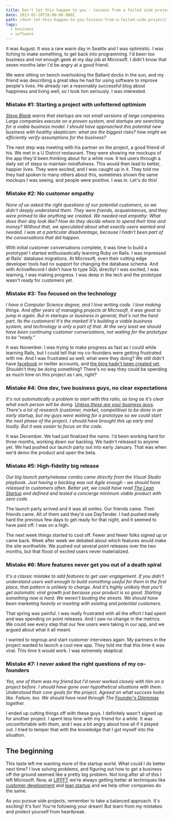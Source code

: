 ```yaml
---
title: Don't let this happen to you - lessons from a failed side project
date: 2013-02-20T16:00:00.000Z
path: /dont-let-this-happen-to-you-lessons-from-a-failed-side-project/
tags:
  - business
  - software
---
```


It was August. It was a rare warm day in Seattle and I was optimistic. I was itching to make something, to get back into programming. I'd been too business and not enough geek at my day job at Microsoft. I didn't know that seven months later I'd be angry at a good friend.

<div class='fold'></div>

We were sitting on bench overlooking the Ballard docks in the sun, and my friend was describing a great idea he had for using software to improve people's lives. He already ran a reasonably successful blog about happiness and living well, so I took him seriously. I was interested.

### Mistake #1: Starting a project with unfettered optimism

_[Steve Blank](http://steveblank.com/) warns that startups are not small versions of large companies. Large companies execute on a proven system, and startups are searching for a viable business model. I should have approached this potential new business with healthy skepticism: what are the biggest risks? how might we efficiently verify assumptions for the business?_


The next step was meeting with his partner on the project, a good friend of his. We met in a U District restaurant. They were showing me mockups of the app they'd been thinking about for a while now. It led users through a daily set of steps to maintain mindfulness. This would then lead to better, happier lives. They were excited, and I was caught up in it. They told me they had spoken to many others about this, sometimes shown the same mockups I was seeing, and people were positive. I was in. Let's do this!

### Mistake #2: No customer empathy

_None of us asked the right questions of our potential customers, so we didn't deeply understand them. They were friends, acquaintances, and they were primed to like anything we created. We needed real empathy: What does their day look like? How do they decide where to spend their time and money? Without that, we speculated about what exactly users wanted and needed. I was at a particular disadvantage, because I hadn't been part of the conversations that did happen._


With initial customer conversations complete, it was time to build a prototype! I started enthusiastically learning Ruby on Rails. I was impressed at Rails' database migrations. At Microsoft, even their cutting edge developer tools had no support for changing the database schema. And with ActiveRecord I didn't have to type SQL directly! I was excited, I was learning, I was making progress. I was deep in the tech and the prototype wasn't ready for customers yet.

### Mistake #3: Too focused on the technology

_I have a Computer Science degree, and I love writing code. I love making things. And after years of managing projects at Microsoft, it was great to jump in again. But in startups or business in general, that's not the hard part. Its the customers! It's the market! It's building a viable business system, and technology is only a part of that. At the very least we should have been continuing customer conversations, not waiting for the prototype to be "ready."_


It was November. I was trying to make progress as fast as I could while learning Rails, but I could tell that my co-founders were getting frustrated with me. And I was frustrated as well: what were they doing? We still didn't have [facebook](https://www.facebook.com/pages/DayTender/171843729523381) or twitter accounts, and [the blog hadn't been created yet](http://daytender.blogspot.com/). Shouldn't they be doing something? There's no way they could be spending as much time on this project as I am, right?

### Mistake #4: One dev, two business guys, no clear expectations

_It's not automatically a problem to start with this ratio, as long as it's clear what each person will be doing. [Unless these are your business guys](http://www.youtube.com/watch?v=LMmdl4VltD4). There's a lot of research (customer, market, competitive) to be done in an early startup, but my guys were waiting for a prototype so we could start the next phase of the project. I should have brought this up early and loudly. But it was easier to focus on the code._


It was December. We had just finalized the name. I'd been working hard for three months, working down our backlog. We hadn't released to anyone yet. We had pushed our launch party out into early January. That was when we'd demo the product and open the beta.

### Mistake #5: High-fidelity big release

_Our big launch party/release combo came directly from the Visual Studio playbook. Just having a backlog was not Agile enough - we should have released to customers often. Better yet, we could have read [The Lean Startup](http://theleanstartup.com/) and defined and tested a concierge minimum viable product with zero code._

The launch party arrived and it was all smiles. Our friends came. Their friends came. All of them said they'd use DayTender. I had pushed really hard the previous few days to get ready for that night, and it seemed to have paid off. I was on a high.

The next week things started to cool off. Fewer and fewer folks signed up or came back. Week after week we debated about which features would make the site worthwhile. We pushed out several point releases over the two months, but that flood of excited users never materialized.

### Mistake #6: More features never get you out of a death spiral

_It's a classic mistake to add features to get user engagement. If you didn't understand users well enough to build something useful for them in the first place, that pattern is unlikely to change. And it's highly unlikely that you'll get automatic viral growth just because your product is so good. Starting something new is hard. We weren't beating the streets. We should have been marketing heavily or meeting with existing and potential customers._

That spring was painful. I was really frustrated with all the effort I had spent and was spending on point releases. And I saw no change in the metrics. We could see every step that our few users were taking in our app, and we argued about what it all meant.

I wanted to regroup and start customer interviews again. My partners in the project wanted to launch a cool new app. They told me that this time it was viral. This time it would work. I was extremely skeptical.

### Mistake #7: I never asked the right questions of my co-founders

_Yes, one of them was my friend but I'd never worked closely with him on a project before. I should have gone over hypothetical situations with them. Understood their core goals for the project. Agreed on what success looks like. Failure, too. We should have read through The [Founder's Dilemmas](http://www.amazon.com/Founders-Dilemmas-Anticipating-Foundation-Entrepreneurship/dp/0691149135) together._

I ended up cutting things off with these guys. I definitely wasn't signed up for another project. I spent less time with my friend for a while. It was uncomfortable with them, and I was a bit angry about how all if it played out. I tried to temper that with the knowledge that I got myself into the situation.

## The beginning

This taste left me wanting more of the startup world. What could I do better next time? I love solving problems, and figuring out how to get a business off the ground seemed like a pretty big problem. Not long after all of this I left Microsoft. Now, at [LIFFFT](https://www.liffft.com/) we're always getting better at techniques like [customer development](http://steveblank.com/category/customer-development/) and [lean startup](http://en.wikipedia.org/wiki/Lean_Startup) and we help other companies do the same.

As you pursue side projects, remember to take a balanced approach. It's exciting! It's fun! You're following your dream! But learn from my mistakes and protect yourself from heartbreak.
